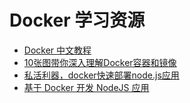 # Docker 学习资源

- [Docker 中文教程](https://wiki.jikexueyuan.com/project/docker/)
- [10张图带你深入理解Docker容器和镜像](http://dockone.io/article/783)
- [私活利器，docker快速部署node.js应用](https://cnodejs.org/topic/53f494d9bbdaa79d519c9a4a)
- [基于 Docker 开发 NodeJS 应用](https://www.oschina.net/translate/develop-a-nodejs-app-with-docker)
